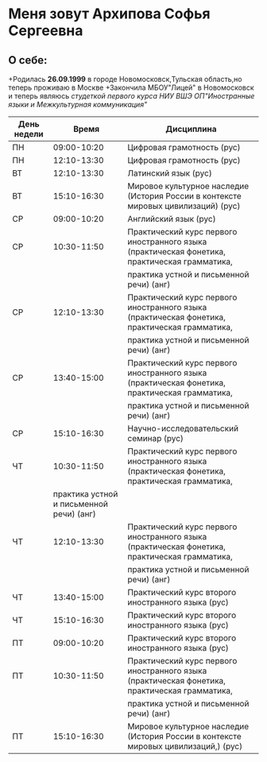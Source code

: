 Меня зовут Архипова Софья Сергеевна
=======================
О себе:
-----------------------
+Родилась **26.09.1999** в городе Новомосковск,Тульская область,но теперь проживаю в Москве
+Закончила МБОУ"Лицей" в Новомосковск и теперь являюсь *студеткой первого курса НИУ ВШЭ ОП"Иностранные языки и Межкультурная коммуникация"*



| День недели    |  Время      |Дисциплина
| -------------  |  --------   |-------------
|       ПН       | 09:00-10:20 | Цифровая грамотность (рус) |
|       ПН       | 12:10-13:30 |Цифровая грамотность (рус)|
|       ВТ       | 12:10-13:30 |Латинский язык (рус)                        |
|       ВТ       | 15:10-16:30 |Мировое культурное наследие (История России в контексте мировых цивилизаций) (рус)
|       СР       | 09:00-10:20 |Английский язык (рус)|
|       СР       | 10:30-11:50 | Практический курс первого иностранного языка (практическая фонетика, практическая грамматика,
|                |             |практика устной и письменной речи) (анг)|
|       СР       | 12:10-13:30 |Практический курс первого иностранного языка (практическая фонетика, практическая грамматика,
|                |             | практика устной и письменной речи) (анг)| |
|       СР       | 13:40-15:00 |Практический курс первого иностранного языка (практическая фонетика, практическая грамматика,   
|                |             |  практика устной и письменной речи) (анг)|
|       СР       | 15:10-16:30 |Научно-исследовательский семинар (рус)|
|       ЧТ       | 10:30-11:50 |Практический курс первого иностранного языка (практическая фонетика, практическая грамматика, 
|                |               практика устной и письменной речи) (анг)|
|       ЧТ       | 12:10-13:30 |Практический курс первого иностранного языка (практическая фонетика, практическая грамматика, 
|                |             |  практика устной и письменной речи) (анг)|
|       ЧТ       | 13:40-15:00 |Практический курс второго иностранного языка (рус)|
|       ЧТ       | 15:10-16:30 |Практический курс второго иностранного языка (рус)|
|       ПТ       | 09:00-10:20 |Практический курс второго иностранного языка (рус)|
|       ПТ       | 10:30-11:50 |Практический курс первого иностранного языка (практическая фонетика, практическая грамматика, 
|                |             | практика устной и письменной речи) (анг)|
|       ПТ       | 15:10-16:30 |Мировое культурное наследие (История России в контексте мировых цивилизаций,) (рус)|

